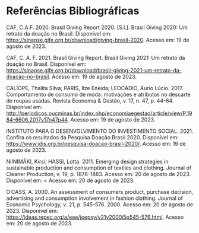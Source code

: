 # Referências Bibliográficas

CAF, C.A.F. 2020. Brasil Giving Report 2020. [S.l.]. Brasil Giving 2020: Um retrato da doação no Brasil.  Disponível em: <https://sinapse.gife.org.br/download/giving-brasil-2020>. Acesso em: 19 de agosto de 2023. 

CAF, C. A. F. 2021. Brasil Giving Report. Brasil Giving 2021: Um retrato da doação no Brasil. Disponível em: <https://sinapse.gife.org.br/download/brasil-giving-2021-um-retrato-da-doacao-no-brasil>. Acesso em: 19 de agosto de 2023. 

CALÍOPE, Thalita Silva; PARIS, Ilze Eneida; LEOCÁDIO, Áurio Lúcio. 2017. Comportamento de consumo de moda: motivações e atributos no descarte de roupas usadas. Revista Economia & Gestão, v. 17, n. 47, p. 44-64. Disponível em: <http://periodicos.pucminas.br/index.php/economiaegestao/article/view/P.1984-6606.2017v17n47p44>. Acesso em: 19 de agosto de 2023. 

INSTITUTO PARA O DESENVOLVIMENTO DO INVESTIMENTO SOCIAL. 2021. Confira os resultados da Pesquisa Doação Brasil 2020. Disponível em: <https://www.idis.org.br/pesquisa-doacao-brasil-2020/>. Acesso em: 19 de agosto de 2023. 

NIINIMÄKI,  Kirsi; HASSI,  Lotta.  2011. Emerging  design  strategies  in  sustainable  production  and consumption  of  textiles  and  clothing. Journal  of  Cleaner  Production, v.  19, p.  1876-1883. Acesso em: 20 de agosto de 2023. Disponível em: < Acesso em: 20 de agosto de 2023. 

O’CASS, A.  2000. An  assessment  of  consumers  product,  purchase  decision,  advertising  and consumption  involvement  in  fashion  clothing. Journal  of  Economic  Psychology, v.  21, p. 545-576. 2000. Acesso em: 20 de agosto de 2023. Disponível em: <https://ideas.repec.org/a/eee/joepsy/v21y2000i5p545-576.html>. Acesso em: 20 de agosto de 2023.

